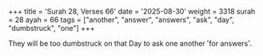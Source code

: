 +++
title = 'Surah 28, Verses 66'
date = '2025-08-30'
weight = 3318
surah = 28
ayah = 66
tags = ["another", "answer", "answers", "ask", "day", "dumbstruck", "one"]
+++

They will be too dumbstruck on that Day to ask one another ˹for answers˺.